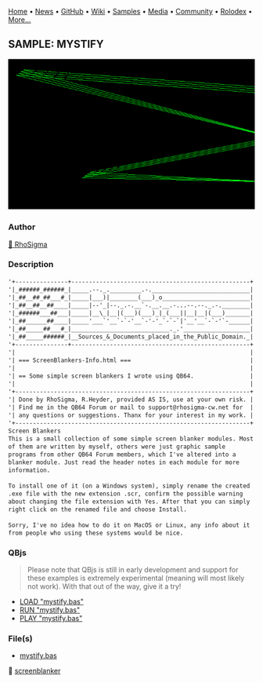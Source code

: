 [Home](https://qb64.com) • [News](../../news.md) • [GitHub](../../github.md) • [Wiki](../../wiki.md) • [Samples](../../samples.md) • [Media](../../media.md) • [Community](../../community.md) • [Rolodex](../../rolodex.md) • [More...](../../more.md)

## SAMPLE: MYSTIFY

![screenshot.png](img/screenshot.png)

### Author

[🐝 RhoSigma](../rhosigma.md) 

### Description

```text
'+---------------+---------------------------------------------------+
'|_######_######_|_____.--._._________.-.____________________________|
'|_##__##_##___#_|_____|___)|________(___)_o_________________________|
'|_##__##__##____|_____|--'_|--._.-.__`-.__.__.-...--.--._.-.________|
'|_######___##___|_____|__\_|__|(___)(___)_|_(___||__|__|(___)_______|
'|_##______##____|_____'___`'__`-`-'__`-'-'_`-`-`|'__'__`-`-'`-______|
'|_##_____##___#_|____________________________._.'___________________|
'|_##_____######_|__Sources_&_Documents_placed_in_the_Public_Domain._|
'+---------------+---------------------------------------------------+
'|                                                                   |
'| === ScreenBlankers-Info.html ===                                  |
'|                                                                   |
'| == Some simple screen blankers I wrote using QB64.                |
'|                                                                   |
'+-------------------------------------------------------------------+
'| Done by RhoSigma, R.Heyder, provided AS IS, use at your own risk. |
'| Find me in the QB64 Forum or mail to support@rhosigma-cw.net for  |
'| any questions or suggestions. Thanx for your interest in my work. |
'+-------------------------------------------------------------------+
Screen Blankers
This is a small collection of some simple screen blanker modules. Most of them are written by myself, others were just graphic sample programs from other QB64 Forum members, which I've altered into a blanker module. Just read the header notes in each module for more information.

To install one of it (on a Windows system), simply rename the created .exe file with the new extension .scr, confirm the possible warning about changing the file extension with Yes. After that you can simply right click on the renamed file and choose Install.

Sorry, I've no idea how to do it on MacOS or Linux, any info about it from people who using these systems would be nice.
```

### QBjs

> Please note that QBjs is still in early development and support for these examples is extremely experimental (meaning will most likely not work). With that out of the way, give it a try!

* [LOAD "mystify.bas"](https://v6p9d9t4.ssl.hwcdn.net/html/5953810/index.html?src=https://qb64.com/samples/mystify/src/mystify.bas)
* [RUN "mystify.bas"](https://v6p9d9t4.ssl.hwcdn.net/html/5953810/index.html?mode=auto&src=https://qb64.com/samples/mystify/src/mystify.bas)
* [PLAY "mystify.bas"](https://v6p9d9t4.ssl.hwcdn.net/html/5953810/index.html?mode=play&src=https://qb64.com/samples/mystify/src/mystify.bas)

### File(s)

* [mystify.bas](src/mystify.bas)

🔗 [screenblanker](../screenblanker.md)
